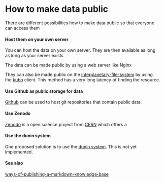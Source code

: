 # How to make data public

There are different possibilities how to make data public so that everyone can access them

#### Host them on your own server

You can host the data on your own server. They are then available as long as long as your server exists.

The data can be made public by using a web server like Nginx

They can also be made public on the [interplanetary-file-system](../../data/third-party/interplanetary-file-system.md) by using the [kubo](../../data/third-party/kubo.md) client. This method has a very long latency of finding the resource.

#### Use Github as public storage for data

[Github](github.com) can be used to host git repositories that contain public data.
#### Use Zenodo

[Zenodo](https://zenodo.org/) is a open science project from [CERN](https://home.cern/) which offers a 

#### Use the dunin system

One proposed solution is to use the [dunin system](../../graph/organizing/dwll-url-node-identification-namespace.md). This is not yet implemented.

#### See also

[ways-of-publishing-a-markdown-knowledge-base](../../data/open-data/ways-of-publishing-a-markdown-knowledge-base.md)